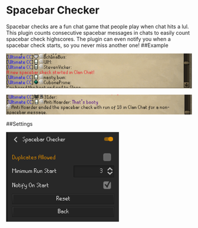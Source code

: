 # Spacebar Checker

Spacebar checks are a fun chat game that people play when chat hits a lul.
This plugin counts consecutive spacebar messages in chats to easily count spacebar check highscores.
The plugin can even notify you when a spacebar check starts, so you never miss another one!
##Example

![Start of spacebar check](screenshots/start.png "Start of spacebar check")

![End of spacebar check](screenshots/end.png "End of spacebar check")

##Settings

![Settings](screenshots/settings.png)

